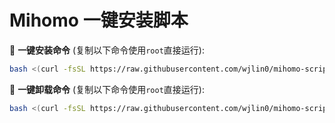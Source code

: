  # Mihomo 一键安装脚本

📌 **一键安装命令** (复制以下命令使用`root`直接运行):

```bash
bash <(curl -fsSL https://raw.githubusercontent.com/wjlin0/mihomo-scripts/main/install.sh)
```
📌 **一键卸载命令** (复制以下命令使用`root`直接运行):

```bash
bash <(curl -fsSL https://raw.githubusercontent.com/wjlin0/mihomo-scripts/main/unintall.sh)
```
